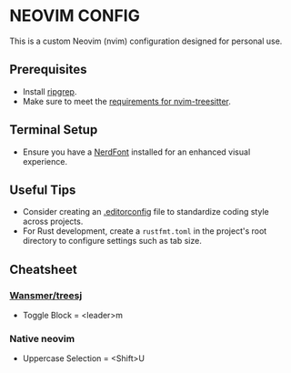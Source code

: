 # NEOVIM CONFIG

This is a custom Neovim (nvim) configuration designed for personal use.

## Prerequisites

- Install [ripgrep](https://github.com/BurntSushi/ripgrep).
- Make sure to meet the [requirements for nvim-treesitter](https://github.com/nvim-treesitter/nvim-treesitter#requirements).

## Terminal Setup

- Ensure you have a [NerdFont](https://www.nerdfonts.com/font-downloads) installed for an enhanced visual experience.

## Useful Tips

- Consider creating an [.editorconfig](https://editorconfig.org/) file to standardize coding style across projects.
- For Rust development, create a `rustfmt.toml` in the project's root directory to configure settings such as tab size.

## Cheatsheet

### [Wansmer/treesj](https://github.com/kylechui/nvim-surround)

- Toggle Block = &lt;leader&gt;m

### Native neovim

- Uppercase Selection = &lt;Shift&gt;U
